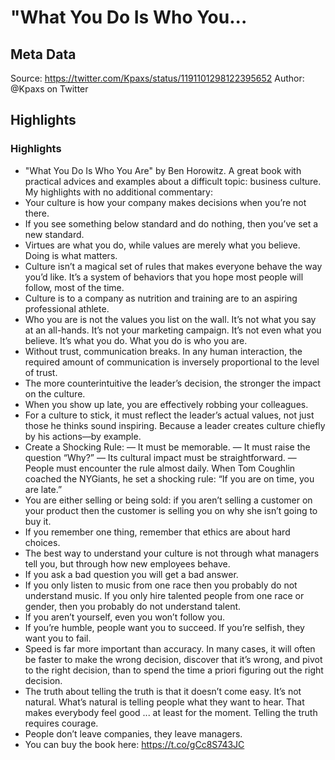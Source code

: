 # "What You Do Is Who You...

## Meta Data

Source:  https://twitter.com/Kpaxs/status/1191101298122395652 
Author: @Kpaxs on Twitter

## Highlights

### Highlights

- "What You Do Is Who You Are" by Ben Horowitz.
  A great book with practical advices and examples about a difficult topic: business culture.
  My highlights with no additional commentary:
- Your culture is how your company makes decisions when you’re not there.
- If you see something below standard and do nothing, then you’ve set a new standard.
- Virtues are what you do, while values are merely what you believe.
  Doing is what matters.
- Culture isn’t a magical set of rules that makes everyone behave the way you’d like.
  It’s a system of behaviors that you hope most people will follow, most of the time.
- Culture is to a company as nutrition and training are to an aspiring professional athlete.
- Who you are is not the values you list on the wall.
  It’s not what you say at an all-hands. 
  It’s not your marketing campaign.
  It’s not even what you believe.
  It’s what you do.
  What you do is who you are.
- Without trust, communication breaks.
  In any human interaction, the required amount of communication is inversely proportional to the level of trust.
- The more counterintuitive the leader’s decision, the stronger the impact on the culture.
- When you show up late, you are effectively robbing your colleagues.
- For a culture to stick, it must reflect the leader’s actual values, not just those he thinks sound inspiring.
  Because a leader creates culture chiefly by his actions—by example.
- Create a Shocking Rule:
  — It must be memorable.
  — It must raise the question “Why?”
  — Its cultural impact must be straightforward.
  — People must encounter the rule almost daily.
  When Tom Coughlin coached the NYGiants, he set a shocking rule:
  “If you are on time, you are late.”
- You are either selling or being sold: if you aren’t selling a customer on your product then the customer is selling you on why she isn’t going to buy it.
- If you remember one thing, remember that ethics are about hard choices.
- The best way to understand your culture is not through what managers tell you, but through how new employees behave.
- If you ask a bad question you will get a bad answer.
- If you only listen to music from one race then you probably do not understand music.
  If you only hire talented people from one race or gender, then you probably do not understand talent.
- If you aren’t yourself, even you won’t follow you.
- If you’re humble, people want you to succeed. If you’re selfish, they want you to fail.
- Speed is far more important than accuracy.
  In many cases, it will often be faster to make the wrong decision, discover that it’s wrong, and pivot to the right decision, than to spend the time a priori figuring out the right decision.
- The truth about telling the truth is that it doesn’t come easy. It’s not natural.
  What’s natural is telling people what they want to hear.
  That makes everybody feel good ... at least for the moment.
  Telling the truth requires courage.
- People don’t leave companies, they leave managers.
- You can buy the book here:
  https://t.co/gCc8S743JC

